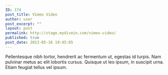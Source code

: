 ```yaml
---
ID: 174
post_title: Vimeo Video
author: user
post_excerpt: ""
layout: post
permalink: http://stage.mydivein.com/vimeo-video/
published: true
post_date: 2013-05-16 19:45:05
---
```

Pellentesque nibh tortor, hendrerit ac fermentum ut, egestas id turpis. Nam pulvinar metus ac elit lobortis cursus. Quisque ut leo ipsum, in suscipit urna. Etiam feugiat tellus vel ipsum.